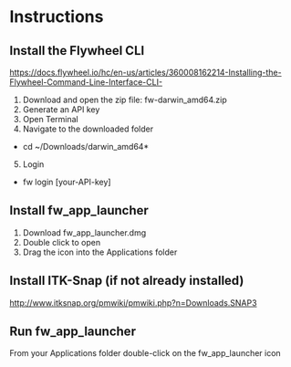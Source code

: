 # Instructions

## Install the Flywheel CLI

https://docs.flywheel.io/hc/en-us/articles/360008162214-Installing-the-Flywheel-Command-Line-Interface-CLI-

1.	Download and open the zip file: fw-darwin_amd64.zip
2.	Generate an API key
3.	Open Terminal
4.	Navigate to the downloaded folder
 - cd ~/Downloads/darwin_amd64*
5.	Login
 - fw login [your-API-key]

## Install fw_app_launcher

1.	Download fw_app_launcher.dmg
2.	Double click to open
3.	Drag the icon into the Applications folder

## Install ITK-Snap (if not already installed)

http://www.itksnap.org/pmwiki/pmwiki.php?n=Downloads.SNAP3

## Run fw_app_launcher

From your Applications folder double-click on the fw_app_launcher icon
